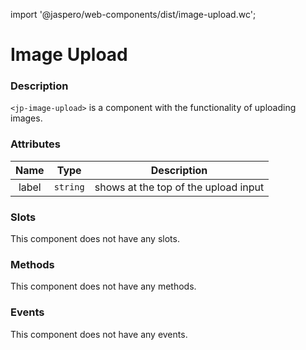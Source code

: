 import '@jaspero/web-components/dist/image-upload.wc';

# Image Upload

### Description

`<jp-image-upload>` is a component with the functionality of uploading images.

### Attributes

| **Name** | **Type** | **Description** |
| :----: | :----: | :---: |
| label |`string` | shows at the top of the upload input |

### Slots

This component does not have any slots.


### Methods

This component does not have any methods.


### Events

This component does not have any events. 
